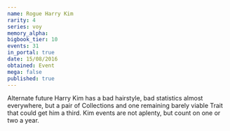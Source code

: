 ```yaml
---
name: Rogue Harry Kim
rarity: 4
series: voy
memory_alpha:
bigbook_tier: 10
events: 31
in_portal: true
date: 15/08/2016
obtained: Event
mega: false
published: true
---
```


Alternate future Harry Kim has a bad hairstyle, bad statistics almost everywhere, but a pair of Collections and one remaining barely viable Trait that could get him a third. Kim events are not aplenty, but count on one or two a year.
